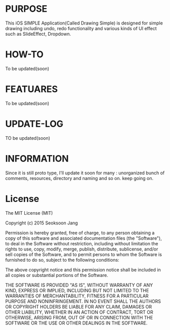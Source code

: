 
# PURPOSE
This iOS SIMPLE Application(Called Drawing Simple) is designed for simple drawing including undo, redo functionality and various kinds of UI effect such as SlideEffect, Dropdown.

# HOW-TO
To be updated(soon)

# FEATUARES
To be updated(soon)

# UPDATE-LOG
TO be updated(soon)

# INFORMATION
Since it is still proto type, I'll update it soon for many : unorganized bunch of comments, resources, directory and naming and so on. keep going on.

# License
The MIT License (MIT)

Copyright (c) 2015 Seoksoon Jang

Permission is hereby granted, free of charge, to any person obtaining a copy
of this software and associated documentation files (the "Software"), to deal
in the Software without restriction, including without limitation the rights
to use, copy, modify, merge, publish, distribute, sublicense, and/or sell
copies of the Software, and to permit persons to whom the Software is
furnished to do so, subject to the following conditions:

The above copyright notice and this permission notice shall be included in
all copies or substantial portions of the Software.

THE SOFTWARE IS PROVIDED "AS IS", WITHOUT WARRANTY OF ANY KIND, EXPRESS OR
IMPLIED, INCLUDING BUT NOT LIMITED TO THE WARRANTIES OF MERCHANTABILITY,
FITNESS FOR A PARTICULAR PURPOSE AND NONINFRINGEMENT. IN NO EVENT SHALL THE
AUTHORS OR COPYRIGHT HOLDERS BE LIABLE FOR ANY CLAIM, DAMAGES OR OTHER
LIABILITY, WHETHER IN AN ACTION OF CONTRACT, TORT OR OTHERWISE, ARISING FROM,
OUT OF OR IN CONNECTION WITH THE SOFTWARE OR THE USE OR OTHER DEALINGS IN
THE SOFTWARE.
